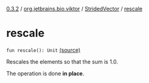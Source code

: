 [0.3.2](../../index.md) / [org.jetbrains.bio.viktor](../index.md) / [StridedVector](index.md) / [rescale](.)

# rescale

`fun rescale(): Unit` [(source)](https://github.com/JetBrains-Research/viktor/blob/0.3.2/src/main/kotlin/org/jetbrains/bio/viktor/StridedVector.kt#L294)

Rescales the elements so that the sum is 1.0.

The operation is done **in place**.

